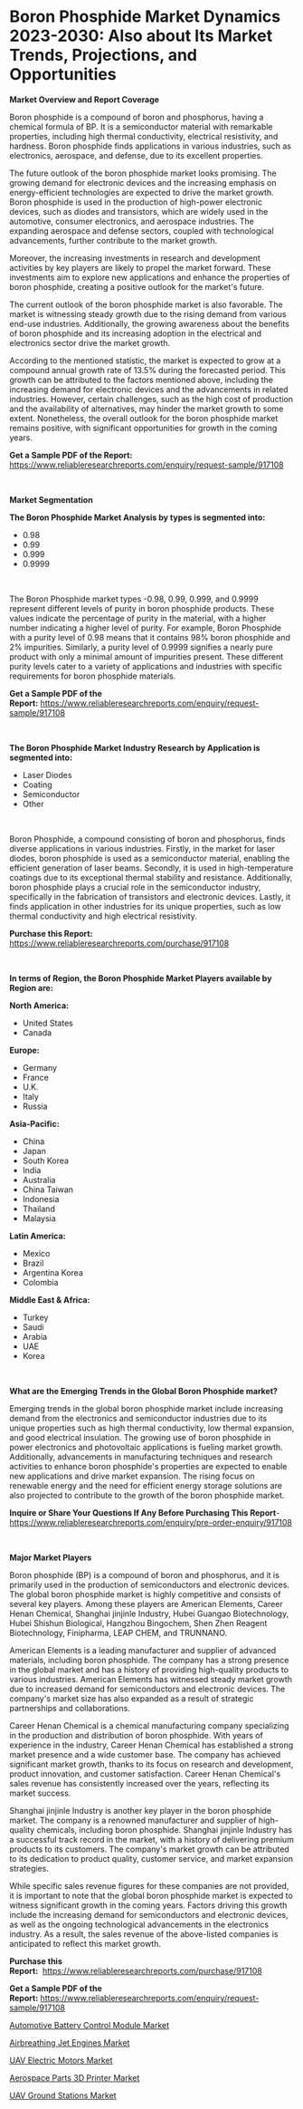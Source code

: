 <p><h1>Boron Phosphide Market Dynamics 2023-2030: Also about Its Market Trends, Projections, and Opportunities</h1></p><p><strong>Market Overview and Report Coverage</strong></p>
<p><p>Boron phosphide is a compound of boron and phosphorus, having a chemical formula of BP. It is a semiconductor material with remarkable properties, including high thermal conductivity, electrical resistivity, and hardness. Boron phosphide finds applications in various industries, such as electronics, aerospace, and defense, due to its excellent properties.</p><p>The future outlook of the boron phosphide market looks promising. The growing demand for electronic devices and the increasing emphasis on energy-efficient technologies are expected to drive the market growth. Boron phosphide is used in the production of high-power electronic devices, such as diodes and transistors, which are widely used in the automotive, consumer electronics, and aerospace industries. The expanding aerospace and defense sectors, coupled with technological advancements, further contribute to the market growth.</p><p>Moreover, the increasing investments in research and development activities by key players are likely to propel the market forward. These investments aim to explore new applications and enhance the properties of boron phosphide, creating a positive outlook for the market's future.</p><p>The current outlook of the boron phosphide market is also favorable. The market is witnessing steady growth due to the rising demand from various end-use industries. Additionally, the growing awareness about the benefits of boron phosphide and its increasing adoption in the electrical and electronics sector drive the market growth.</p><p>According to the mentioned statistic, the market is expected to grow at a compound annual growth rate of 13.5% during the forecasted period. This growth can be attributed to the factors mentioned above, including the increasing demand for electronic devices and the advancements in related industries. However, certain challenges, such as the high cost of production and the availability of alternatives, may hinder the market growth to some extent. Nonetheless, the overall outlook for the boron phosphide market remains positive, with significant opportunities for growth in the coming years.</p></p>
<p><strong>Get a Sample PDF of the Report:</strong> <a href="https://www.reliableresearchreports.com/enquiry/request-sample/917108">https://www.reliableresearchreports.com/enquiry/request-sample/917108</a></p>
<p>&nbsp;</p>
<p><strong>Market Segmentation</strong></p>
<p><strong>The Boron Phosphide Market Analysis by types is segmented into:</strong></p>
<p><ul><li>0.98</li><li>0.99</li><li>0.999</li><li>0.9999</li></ul></p>
<p>&nbsp;</p>
<p><p>The Boron Phosphide market types -0.98, 0.99, 0.999, and 0.9999 represent different levels of purity in boron phosphide products. These values indicate the percentage of purity in the material, with a higher number indicating a higher level of purity. For example, Boron Phosphide with a purity level of 0.98 means that it contains 98% boron phosphide and 2% impurities. Similarly, a purity level of 0.9999 signifies a nearly pure product with only a minimal amount of impurities present. These different purity levels cater to a variety of applications and industries with specific requirements for boron phosphide materials.</p></p>
<p><strong>Get a Sample PDF of the Report:</strong>&nbsp;<a href="https://www.reliableresearchreports.com/enquiry/request-sample/917108">https://www.reliableresearchreports.com/enquiry/request-sample/917108</a></p>
<p>&nbsp;</p>
<p><strong>The Boron Phosphide Market Industry Research by Application is segmented into:</strong></p>
<p><ul><li>Laser Diodes</li><li>Coating</li><li>Semiconductor</li><li>Other</li></ul></p>
<p>&nbsp;</p>
<p><p>Boron Phosphide, a compound consisting of boron and phosphorus, finds diverse applications in various industries. Firstly, in the market for laser diodes, boron phosphide is used as a semiconductor material, enabling the efficient generation of laser beams. Secondly, it is used in high-temperature coatings due to its exceptional thermal stability and resistance. Additionally, boron phosphide plays a crucial role in the semiconductor industry, specifically in the fabrication of transistors and electronic devices. Lastly, it finds application in other industries for its unique properties, such as low thermal conductivity and high electrical resistivity.</p></p>
<p><strong>Purchase this Report:</strong>&nbsp; <a href="https://www.reliableresearchreports.com/purchase/917108">https://www.reliableresearchreports.com/purchase/917108</a></p>
<p>&nbsp;</p>
<p><strong>In terms of Region, the Boron Phosphide Market Players available by Region are:</strong></p>
<p>
    <p> <strong> North America: </strong>
        <ul>
            <li>United States</li>
            <li>Canada</li>
        </ul>
        </p> 
    <p> <strong> Europe: </strong>
        <ul>
            <li>Germany</li>
            <li>France</li>
            <li>U.K.</li>
            <li>Italy</li>
            <li>Russia</li>
        </ul>
        </p> 
    <p> <strong> Asia-Pacific: </strong>
        <ul>
            <li>China</li>
            <li>Japan</li>
            <li>South Korea</li>
            <li>India</li>
            <li>Australia</li>
            <li>China Taiwan</li>
            <li>Indonesia</li>
            <li>Thailand</li>
            <li>Malaysia</li>
        </ul>
        </p> 
    <p> <strong> Latin America: </strong>
        <ul>
            <li>Mexico</li>
            <li>Brazil</li>
            <li>Argentina Korea</li>
            <li>Colombia</li>
        </ul>
        </p> 
    <p> <strong> Middle East & Africa: </strong>
        <ul>
            <li>Turkey</li>
            <li>Saudi</li>
            <li>Arabia</li>
            <li>UAE</li>
            <li>Korea</li>
        </ul>
    </p>
    </p>
<p>&nbsp;</p>
<p><strong>What are the Emerging Trends in the Global Boron Phosphide market?</strong></p>
<p><p>Emerging trends in the global boron phosphide market include increasing demand from the electronics and semiconductor industries due to its unique properties such as high thermal conductivity, low thermal expansion, and good electrical insulation. The growing use of boron phosphide in power electronics and photovoltaic applications is fueling market growth. Additionally, advancements in manufacturing techniques and research activities to enhance boron phosphide's properties are expected to enable new applications and drive market expansion. The rising focus on renewable energy and the need for efficient energy storage solutions are also projected to contribute to the growth of the boron phosphide market.</p></p>
<p><strong>Inquire or Share Your Questions If Any Before Purchasing This Report</strong>- <a href="https://www.reliableresearchreports.com/enquiry/pre-order-enquiry/917108">https://www.reliableresearchreports.com/enquiry/pre-order-enquiry/917108</a></p>
<p>&nbsp;</p>
<p><strong>Major Market Players</strong></p>
<p><p>Boron phosphide (BP) is a compound of boron and phosphorus, and it is primarily used in the production of semiconductors and electronic devices. The global boron phosphide market is highly competitive and consists of several key players. Among these players are American Elements, Career Henan Chemical, Shanghai jinjinle Industry, Hubei Guangao Biotechnology, Hubei Shishun Biological, Hangzhou Bingochem, Shen Zhen Reagent Biotechnology, Finipharma, LEAP CHEM, and TRUNNANO.</p><p>American Elements is a leading manufacturer and supplier of advanced materials, including boron phosphide. The company has a strong presence in the global market and has a history of providing high-quality products to various industries. American Elements has witnessed steady market growth due to increased demand for semiconductors and electronic devices. The company's market size has also expanded as a result of strategic partnerships and collaborations.</p><p>Career Henan Chemical is a chemical manufacturing company specializing in the production and distribution of boron phosphide. With years of experience in the industry, Career Henan Chemical has established a strong market presence and a wide customer base. The company has achieved significant market growth, thanks to its focus on research and development, product innovation, and customer satisfaction. Career Henan Chemical's sales revenue has consistently increased over the years, reflecting its market success.</p><p>Shanghai jinjinle Industry is another key player in the boron phosphide market. The company is a renowned manufacturer and supplier of high-quality chemicals, including boron phosphide. Shanghai jinjinle Industry has a successful track record in the market, with a history of delivering premium products to its customers. The company's market growth can be attributed to its dedication to product quality, customer service, and market expansion strategies. </p><p>While specific sales revenue figures for these companies are not provided, it is important to note that the global boron phosphide market is expected to witness significant growth in the coming years. Factors driving this growth include the increasing demand for semiconductors and electronic devices, as well as the ongoing technological advancements in the electronics industry. As a result, the sales revenue of the above-listed companies is anticipated to reflect this market growth.</p></p>
<p><strong>Purchase this Report:</strong>&nbsp;&nbsp;<a href="https://www.reliableresearchreports.com/purchase/917108">https://www.reliableresearchreports.com/purchase/917108</a></p>
<p></p>
<p><strong>Get a Sample PDF of the Report:</strong>&nbsp;<a href="https://www.reliableresearchreports.com/enquiry/request-sample/917108">https://www.reliableresearchreports.com/enquiry/request-sample/917108</a></p>
<p><p><a href="https://www.linkedin.com/pulse/automotive-battery-control-module-market-size-growth-forecast-qlvde/">Automotive Battery Control Module Market</a></p><p><a href="https://www.linkedin.com/pulse/airbreathing-jet-engines-market-size-share-amp-trends-analysis-pzcse/">Airbreathing Jet Engines Market</a></p><p><a href="https://medium.com/@christinascott1938/uav-electric-motors-market-comprehensive-assessment-by-type-application-and-geography-a5927b9f511d">UAV Electric Motors Market</a></p><p><a href="https://www.linkedin.com/pulse/aerospace-parts-3d-printer-market-research-report-provides-thorough-nbyne/">Aerospace Parts 3D Printer Market</a></p><p><a href="https://medium.com/@laurenbrown1918/decoding-uav-ground-stations-market-metrics-market-share-trends-and-growth-patterns-64ae3212ed37">UAV Ground Stations Market</a></p></p>